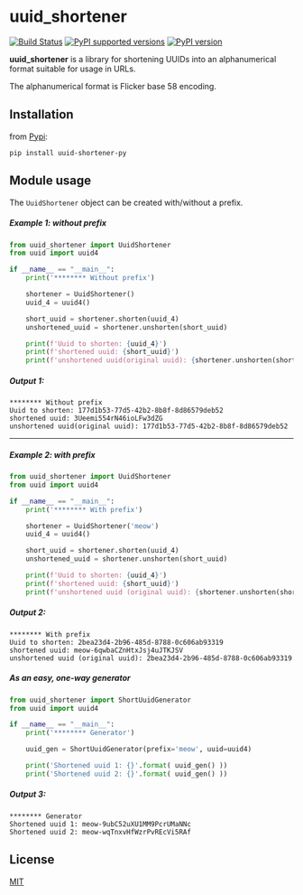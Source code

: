 # uuid_shortener

[![Build Status](https://travis-ci.com/El-Sam/uuid_shortener.svg?branch=master)](https://travis-ci.com/El-Sam/uuid_shortener)
[![PyPI supported versions](https://img.shields.io/pypi/pyversions/uuid-shortener-py.svg)](https://pypi.python.org/pypi/uuid-shortener-py)
[![PyPI version](https://badge.fury.io/py/uuid-shortener-py.svg)](https://badge.fury.io/py/uuid-shortener-py)

**uuid_shortener** is a library for shortening UUIDs into an alphanumerical format suitable for usage in URLs.

The alphanumerical format is Flicker base 58 encoding.

## Installation

from [Pypi](https://pypi.org/project/uuid-shortener-py/):

` pip install uuid-shortener-py `

## Module usage

The `UuidShortener` object can be created with/without a prefix.

##### Example 1: without prefix

```python
from uuid_shortener import UuidShortener
from uuid import uuid4

if __name__ == "__main__":
    print('******** Without prefix')

    shortener = UuidShortener()
    uuid_4 = uuid4()

    short_uuid = shortener.shorten(uuid_4)
    unshortened_uuid = shortener.unshorten(short_uuid)

    print(f'Uuid to shorten: {uuid_4}')
    print(f'shortened uuid: {short_uuid}')
    print(f'unshortened uuid(original uuid): {shortener.unshorten(short_uuid)}')

```

##### Output 1:

```
******** Without prefix
Uuid to shorten: 177d1b53-77d5-42b2-8b8f-8d86579deb52
shortened uuid: 3Ueemi554rN46ioLFw3dZG
unshortened uuid(original uuid): 177d1b53-77d5-42b2-8b8f-8d86579deb52
```
-----
##### Example 2: with prefix

```python
from uuid_shortener import UuidShortener
from uuid import uuid4

if __name__ == "__main__":
    print('******** With prefix')

    shortener = UuidShortener('meow')
    uuid_4 = uuid4()

    short_uuid = shortener.shorten(uuid_4)
    unshortened_uuid = shortener.unshorten(short_uuid)

    print(f'Uuid to shorten: {uuid_4}')
    print(f'shortened uuid: {short_uuid}')
    print(f'unshortened uuid (original uuid): {shortener.unshorten(short_uuid)}')
```

##### Output 2:

```
******** With prefix
Uuid to shorten: 2bea23d4-2b96-485d-8788-0c606ab93319
shortened uuid: meow-6qwbaCZnHtxJsj4uJTKJSV
unshortened uuid (original uuid): 2bea23d4-2b96-485d-8788-0c606ab93319
```

##### As an easy, one-way generator

```python
from uuid_shortener import ShortUuidGenerator
from uuid import uuid4

if __name__ == "__main__":
    print('******** Generator')

    uuid_gen = ShortUuidGenerator(prefix='meow', uuid=uuid4)

    print('Shortened uuid 1: {}'.format( uuid_gen() ))
    print('Shortened uuid 2: {}'.format( uuid_gen() ))
```

##### Output 3:

```
******** Generator
Shortened uuid 1: meow-9ubC52uXU1MM9PcrUMaNNc
Shortened uuid 2: meow-wqTnxvHfWzrPvREcVi5RAf
```

## License

[MIT](./LICENSE)
